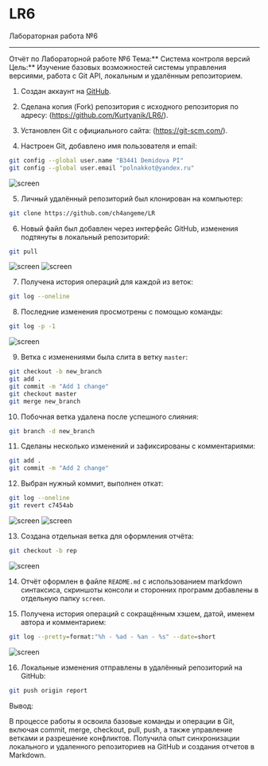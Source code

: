 # LR6
Лабораторная работа №6


---

 Отчёт по Лабораторной работе №6
Тема:** Система контроля версий  
Цель:** Изучение базовых возможностей системы управления версиями, работа с Git API, локальным и удалённым репозиторием.

 1. Создан аккаунт на [GitHub](https://github.com/).

 2. Сделана копия (Fork) репозитория с исходного репозитория по адресу: (https://github.com/Kurtyanik/LR6/).

 3. Установлен Git с официального сайта: (https://git-scm.com/).
  
 4. Настроен Git, добавлено имя пользователя и email:
  ```bash
  git config --global user.name "В3441 Demidova PI"
  git config --global user.email "polnakkot@yandex.ru"
  ```
![screen](screen/12.png)

 5. Личный удалённый репозиторий был клонирован на компьютер:
  ```bash
  git clone https://github.com/ch4angeme/LR
  ```

 6. Новый файл был добавлен через интерфейс GitHub, изменения подтянуты в локальный репозиторий: 
  ```bash
  git pull
  ```
![screen](screen/1.png)
![screen](screen/2.png)

 7. Получена история операций для каждой из веток:
  ```bash
  git log --oneline
  ```

 8. Последние изменения просмотрены с помощью команды:
  ```bash
  git log -p -1
  ```
![screen](screen/3.png)

 9. Ветка с изменениями была слита в ветку `master`:
  ```bash
  git checkout -b new_branch
  git add .
  git commit -m "Add 1 change"
  git checkout master
  git merge new_branch
  ```

 10. Побочная ветка удалена после успешного слияния:
  ```bash
  git branch -d new_branch
  ```

 11. Сделаны несколько изменений и зафиксированы с комментариями:
  ```bash
  git add .
  git commit -m "Add 2 change"
  ```

 12. Выбран нужный коммит, выполнен откат:
  ```bash
  git log --oneline
  git revert c7454ab
  ```
![screen](screen/4.png)
![screen](screen/5.png)

 13. Создана отдельная ветка для оформления отчёта:
  ```bash
  git checkout -b rep
  ```
![screen](screen/6.png)

 14. Отчёт оформлен в файле `README.md` с использованием markdown синтаксиса, cкриншоты консоли и сторонних программ добавлены в отдельную папку `screen`.

 15. Получена история операций с сокращённым хэшем, датой, именем автора и комментарием:
  ```bash
  git log --pretty=format:"%h - %ad - %an - %s" --date=short
  ```
![screen](screen/7.png)

 16. Локальные изменения отправлены в удалённый репозиторий на GitHub:
  ```bash
  git push origin report
  ```

Вывод:

В процессе работы я освоила базовые команды и операции в Git, включая commit, merge, checkout, pull, push, а также управление ветками и разрешение конфликтов. Получила опыт синхронизации локального и удаленного репозиториев на GitHub и создания отчетов в Markdown.